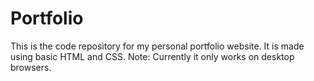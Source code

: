 # Portfolio

This is the code repository for my personal portfolio website.
It is made using basic HTML and CSS.
Note: Currently it only works on desktop browsers.
